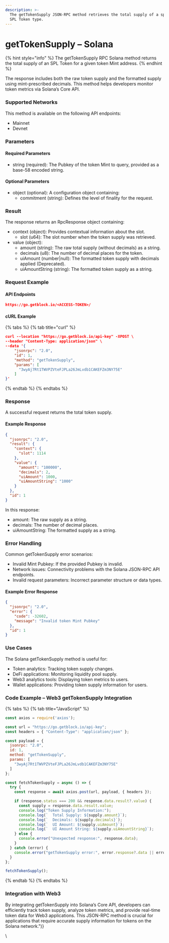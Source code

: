 ```yaml
---
description: >-
  The getTokenSupply JSON-RPC method retrieves the total supply of a specific
  SPL Token type.
---
```


# getTokenSupply – Solana

{% hint style="info" %}
The getTokenSupply RPC Solana method returns the total supply of an SPL Token for a given token Mint address.&#x20;
{% endhint %}

The response includes both the raw token supply and the formatted supply using mint-prescribed decimals. This method helps developers monitor token metrics via Solana’s Core API.

### Supported Networks

This method is available on the following API endpoints:

* Mainnet
* Devnet

### Parameters

#### Required Parameters

* string (required): The Pubkey of the token Mint to query, provided as a base-58 encoded string.

#### Optional Parameters

* object (optional): A configuration object containing:
  * commitment (string): Defines the level of finality for the request.

### Result

The response returns an RpcResponse object containing:

* context (object): Provides contextual information about the slot.
  * slot (u64): The slot number when the token supply was retrieved.
* value (object):
  * amount (string): The raw total supply (without decimals) as a string.
  * decimals (u8): The number of decimal places for the token.
  * uiAmount (number|null): The formatted token supply with decimals applied (Deprecated).
  * uiAmountString (string): The formatted token supply as a string.

### Request Example

#### API Endpoints

```json
https://go.getblock.io/<ACCESS-TOKEN>/
```

#### cURL Example

{% tabs %}
{% tab title="curl" %}
```json
curl --location "https://go.getblock.io/api-key" -XPOST \
--header "Content-Type: application/json" \
--data '{
    "jsonrpc": "2.0",
    "id": 1,
    "method": "getTokenSupply",
    "params": [
      "3wyAj7Rt1TWVPZVteFJPLa26JmLvdb1CAKEFZm3NY75E"
    ]
}'
```
{% endtab %}
{% endtabs %}

### Response

A successful request returns the total token supply.

#### Example Response

```json
{
  "jsonrpc": "2.0",
  "result": {
    "context": {
      "slot": 1114
    },
    "value": {
      "amount": "100000",
      "decimals": 2,
      "uiAmount": 1000,
      "uiAmountString": "1000"
    }
  },
  "id": 1
}
```

In this response:

* amount: The raw supply as a string.
* decimals: The number of decimal places.
* uiAmountString: The formatted supply as a string.

### Error Handling

Common getTokenSupply error scenarios:

* Invalid Mint Pubkey: If the provided Pubkey is invalid.
* Network issues: Connectivity problems with the Solana JSON-RPC API endpoints.
* Invalid request parameters: Incorrect parameter structure or data types.

#### Example Error Response

```json
{
  "jsonrpc": "2.0",
  "error": {
    "code": -32602,
    "message": "Invalid token Mint Pubkey"
  },
  "id": 1
}
```

### Use Cases

The Solana getTokenSupply method is useful for:

* Token analytics: Tracking token supply changes.
* DeFi applications: Monitoring liquidity pool supply.
* Web3 analytics tools: Displaying token metrics to users.
* Wallet applications: Providing token supply information for users.

### Code Example – Web3 getTokenSupply Integration

{% tabs %}
{% tab title="JavaScript" %}
```javascript
const axios = require('axios');

const url = "https://go.getblock.io/api-key"; 
const headers = { "Content-Type": "application/json" };

const payload = {
  jsonrpc: "2.0",
  id: 1,
  method: "getTokenSupply",
  params: [
    "3wyAj7Rt1TWVPZVteFJPLa26JmLvdb1CAKEFZm3NY75E"
  ]
};

const fetchTokenSupply = async () => {
  try {
    const response = await axios.post(url, payload, { headers });

    if (response.status === 200 && response.data.result?.value) {
      const supply = response.data.result.value;
      console.log("Token Supply Information:");
      console.log(`  Total Supply: ${supply.amount}`);
      console.log(`  Decimals: ${supply.decimals}`);
      console.log(`  UI Amount: ${supply.uiAmount}`);
      console.log(`  UI Amount String: ${supply.uiAmountString}`);
    } else {
      console.error("Unexpected response:", response.data);
    }
  } catch (error) {
    console.error("getTokenSupply error:", error.response?.data || error.message);
  }
};

fetchTokenSupply();

```
{% endtab %}
{% endtabs %}

### Integration with Web3

By integrating getTokenSupply into Solana’s Core API, developers can efficiently track token supply, analyze token metrics, and provide real-time token data for Web3 applications. This JSON-RPC method is crucial for applications that require accurate supply information for tokens on the Solana network.")}

\
